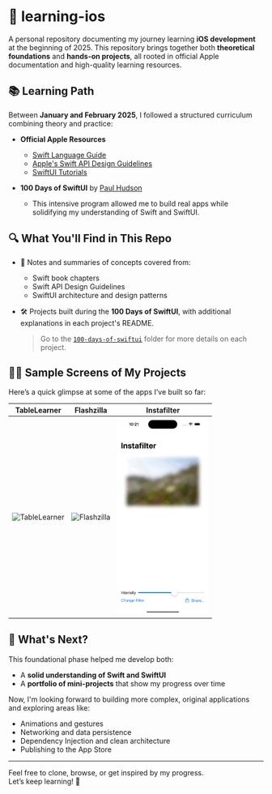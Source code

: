 # 📱 learning-ios

A personal repository documenting my journey learning **iOS development** at the beginning of 2025. This repository brings together both **theoretical foundations** and **hands-on projects**, all rooted in official Apple documentation and high-quality learning resources.

## 📚 Learning Path

Between **January and February 2025**, I followed a structured curriculum combining theory and practice:

- **Official Apple Resources**
  - [Swift Language Guide](https://docs.swift.org/swift-book/documentation/the-swift-programming-language/)
  - [Apple's Swift API Design Guidelines](https://swift.org/documentation/api-design-guidelines/)
  - [SwiftUI Tutorials](https://developer.apple.com/tutorials/swiftui/)

- **100 Days of SwiftUI** by [Paul Hudson](https://www.hackingwithswift.com/100/swiftui)
  - This intensive program allowed me to build real apps while solidifying my understanding of Swift and SwiftUI.

## 🔍 What You'll Find in This Repo

- 📘 Notes and summaries of concepts covered from:
  - Swift book chapters
  - Swift API Design Guidelines
  - SwiftUI architecture and design patterns

- 🛠 Projects built during the **100 Days of SwiftUI**, with additional explanations in each project's README.
  > Go to the [`100-days-of-swiftui`](./100DaysOfSwiftUI) folder for more details on each project.

## 🧑‍💻 Sample Screens of My Projects

Here’s a quick glimpse at some of the apps I’ve built so far:

| TableLearner | Flashzilla | Instafilter |
|:---:|:---:|:---:|
| <img src="./100DaysOfSwiftUI/assets/Milestone4-6_TableLearner.gif" width="180" alt="TableLearner" /> | <img src="./100DaysOfSwiftUI/assets/Project17_Flashzilla.gif" width="180" alt="Flashzilla" /> | <img src="./100DaysOfSwiftUI/assets/Project13_Instafilter.gif" width="180" alt="Instafilter" /> |

## 🚀 What's Next?

This foundational phase helped me develop both:
- A **solid understanding of Swift and SwiftUI**
- A **portfolio of mini-projects** that show my progress over time

Now, I'm looking forward to building more complex, original applications and exploring areas like:
- Animations and gestures
- Networking and data persistence
- Dependency Injection and clean architecture
- Publishing to the App Store

---

Feel free to clone, browse, or get inspired by my progress.  
Let’s keep learning! 💪

